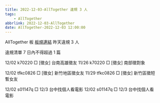 ```yaml
---
title: 2022-12-03-AllTogether 違規 3 人
tags:
    - AllTogether
abbrlink: 2022-12-03-AllTogether
date: AllTogether-2022-12-03 12:00:00
---
```

AllTogether 板 [板規連結](https://www.ptt.cc/bbs/AllTogether/M.1643211430.A.5FB.html)
昨天違規 3 人
<!-- more -->

違規清單
7 日內不得超過 1 篇

12/02 k70220 □ [徵女] 台南高雄徵友
11/26 k70220 □ [徵女] 南部徵對象

12/02 tfkc0826 □ [徵女] 新竹地區徵女友
11/29 tfkc0826 □ [徵女] 新竹區徵短暫女友

12/02 s01147q □ 12/3 台中找個人看電影
12/02 s01147q □ 12/3 台中找個人看電影